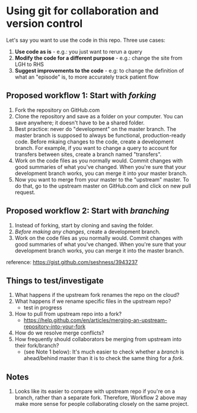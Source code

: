 # Using git for collaboration and version control 

Let's say you want to use the code in this repo. Three use cases: 
1. **Use code as is**  - e.g.:  you just want to rerun a query 
2. **Modify the code for a different purpose**  - e.g.: change the site from LGH to RHS
3. **Suggest improvements to the code**  - e.g: to change the definition of what an "episode" is, to more accurately track patient flow

## Proposed workflow 1: Start with *forking* 
1. Fork the repository on GitHub.com
2. Clone the repository and save as a folder on your computer. You can save anywhere; it doesn't have to be a shared folder. 
3. Best practice: never do "development" on the master branch. The master branch is supposed to always be functional, production-ready code. Before mkaing changes to the code, create a development branch. For example, if you want to change a query to account for transfers between sites, create a branch named "transfers". 
3. Work on the code files as you normally would. Commit changes with good summaries of what you've changed. When you're sure that your development branch works, you can merge it into your master branch. 
4. Now you want to merge from your master to the "upstream" master. To do that, go to the upstream master on GitHub.com and click on new pull request. 

## Proposed workflow 2: Start with *branching* 
1. Instead of forking, start by cloning and saving the folder. 
2. *Before making any changes*, create a development branch. 
3. Work on the code files as you normally would. Commit changes with good summaries of what you've changed. When you're sure that your development branch works, you can merge it into the master branch. 

reference: https://gist.github.com/seshness/3943237 


## Things to test/investigate
1. What happens if the upstream fork renames the repo on the cloud? 
2. What happens if we rename specific files in the upstream repo? 
    - test in progress 
3. How to pull from upstream repo into a fork? 
    - https://help.github.com/en/articles/merging-an-upstream-repository-into-your-fork
4. How do we resolve merge conflicts? 
5. How frequently should collaborators be merging from upstream into their fork/branch? 
    - (see Note 1 below): It's much easier to check whether a *branch* is ahead/behind master than it is to check the same thing for a *fork*. 

## Notes 
1. Looks like its easier to compare with upstream repo if you're on a branch, rather than a separate fork. Therefore, Workflow 2 above may make more sense for people collaborating closely on the same project. 
